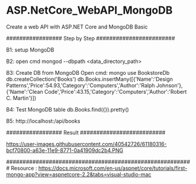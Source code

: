 # ASP.NetCore_WebAPI_MongoDB
Create a web API with ASP.NET Core and MongoDB Basic


################# Step by Step ########################

B1: setup MongoDB

B2: open cmd 
     mongod --dbpath <data_directory_path> 

B3: Create DB from MongoDB 
Open cmd:
	mongo
	use BookstoreDb
	db.createCollection('Books')
	db.Books.insertMany([{'Name':'Design Patterns','Price':54.93,'Category':'Computers','Author':'Ralph Johnson'}, {'Name':'Clean Code','Price':43.15,'Category':'Computers','Author':'Robert C. Martin'}])


B4: Test MongoDB table
	db.Books.find({}).pretty()

B5: http://localhost:<port>/api/books

################# Result ##########################
	
https://user-images.githubusercontent.com/40542726/61180316-bcf70800-a63e-11e9-8771-0a41909dc2b4.PNG


######################################################### 
Resource : https://docs.microsoft.com/en-us/aspnet/core/tutorials/first-mongo-app?view=aspnetcore-2.2&tabs=visual-studio-mac 
